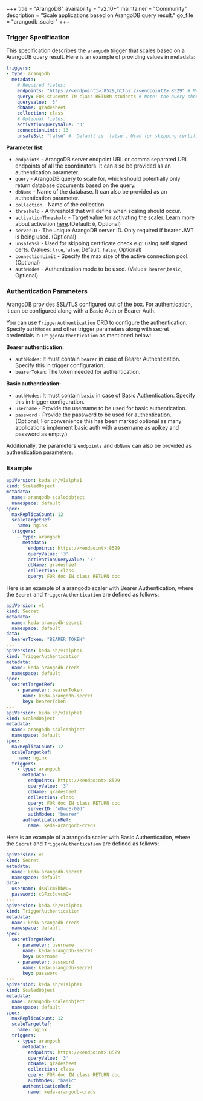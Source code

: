 +++
title = "ArangoDB"
availability = "v2.10+"
maintainer = "Community"
description = "Scale applications based on ArangoDB query result."
go_file = "arangodb_scaler"
+++

### Trigger Specification

This specification describes the `arangodb` trigger that scales based on a ArangoDB query result. Here is an example of providing values in metadata:

```yaml
triggers:
- type: arangodb
  metadata:
    # Required fields:
    endpoints: "https://<endpoint1>:8529,https://<endpoint2>:8529" # Note: add one or more comma separated URL endpoints of all the coordinators
    query: FOR students IN class RETURN students # Note: the query should potentially only return database documents
    queryValue: '3'
    dbName: gradesheet
    collection: class
    # Optional fields:
    activationQueryValue: '3'
    connectionLimit: 13 
    unsafeSsl: "false" #  Default is `false`, Used for skipping certificate check when having self signed certs
```

**Parameter list:**

- `endpoints` - ArangoDB server endpoint URL or comma separated URL endpoints of all the coordinators. It can also be provided as an authentication parameter.
- `query` - ArangoDB query to scale for, which should potentially only return database documents based on the query.
- `dbName` - Name of the database. It can also be provided as an authentication parameter.
- `collection` - Name of the collection.
- `threshold` - A threshold that will define when scaling should occur.
- `activationThreshold` - Target value for activating the scaler. Learn more about activation [here](./../concepts/scaling-deployments.md#activating-and-scaling-thresholds).(Default: `0`, Optional)
- `serverID` - The unique ArangoDB server ID. Only required if bearer JWT is being used. (Optional)
- `unsafeSsl` - Used for skipping certificate check e.g: using self signed certs. (Values: `true`,`false`, Default: `false`, Optional)
- `connectionLimit` - Specify the max size of the active connection pool. (Optional)
- `authModes` - Authentication mode to be used. (Values: `bearer`,`basic`, Optional)

### Authentication Parameters

ArangoDB provides SSL/TLS configured out of the box. For authentication, it can be configured along with a Basic Auth or Bearer Auth.

You can use `TriggerAuthentication` CRD to configure the authentication. Specify `authModes` and other trigger parameters along with secret credentials in `TriggerAuthentication` as mentioned below:

**Bearer authentication:**
- `authModes`: It must contain `bearer` in case of Bearer Authentication. Specify this in trigger configuration.
- `bearerToken`: The token needed for authentication.

**Basic authentication:**
- `authModes`: It must contain `basic` in case of Basic Authentication. Specify this in trigger configuration.
- `username` - Provide the username to be used for basic authentication.
- `password` - Provide the password to be used for authentication. (Optional, For convenience this has been marked optional as many applications implement basic auth with a username as apikey and password as empty.)

Additionally, the parameters `endpoints` and `dbName` can also be provided as authentication parameters.

### Example

```yaml
apiVersion: keda.sh/v1alpha1
kind: ScaledObject
metadata:
  name: arangodb-scaledobject
  namespace: default
spec:
  maxReplicaCount: 12
  scaleTargetRef:
    name: nginx
  triggers:
    - type: arangodb
      metadata:
        endpoints: https://<endpoint>:8529
        queryValue: '3'
        activationQueryValue: '3'
        dbName: gradesheet
        collection: class
        query: FOR doc IN class RETURN doc
```

Here is an example of a arangodb scaler with Bearer Authentication, where the `Secret` and `TriggerAuthentication` are defined as follows:

```yaml
apiVersion: v1
kind: Secret
metadata:
  name: keda-arangodb-secret
  namespace: default
data:
  bearerToken: "BEARER_TOKEN"
---
apiVersion: keda.sh/v1alpha1
kind: TriggerAuthentication
metadata:
  name: keda-arangodb-creds
  namespace: default
spec:
  secretTargetRef:
    - parameter: bearerToken
      name: keda-arangodb-secret
      key: bearerToken
---
apiVersion: keda.sh/v1alpha1
kind: ScaledObject
metadata:
  name: arangodb-scaledobject
  namespace: default
spec:
  maxReplicaCount: 12
  scaleTargetRef:
    name: nginx
  triggers:
    - type: arangodb
      metadata:
        endpoints: https://<endpoint>:8529
        queryValue: '3'
        dbName: gradesheet
        collection: class
        query: FOR doc IN class RETURN doc
        serverID: "uDmcE-0Zd"
        authModes: "bearer"
      authenticationRef:
        name: keda-arangodb-creds
```

Here is an example of a arangodb scaler with Basic Authentication, where the `Secret` and `TriggerAuthentication` are defined as follows:

```yaml
apiVersion: v1
kind: Secret
metadata:
  name: keda-arangodb-secret
  namespace: default
data:
  username: dXNlcm5hbWU=
  password: cGFzc3dvcmQ=
---
apiVersion: keda.sh/v1alpha1
kind: TriggerAuthentication
metadata:
  name: keda-arangodb-creds
  namespace: default
spec:
  secretTargetRef:
    - parameter: username
      name: keda-arangodb-secret
      key: username
    - parameter: password
      name: keda-arangodb-secret
      key: password
---
apiVersion: keda.sh/v1alpha1
kind: ScaledObject
metadata:
  name: arangodb-scaledobject
  namespace: default
spec:
  maxReplicaCount: 12
  scaleTargetRef:
    name: nginx
  triggers:
    - type: arangodb
      metadata:
        endpoints: https://<endpoint>:8529
        queryValue: '3'
        dbName: gradesheet
        collection: class
        query: FOR doc IN class RETURN doc
        authModes: "basic"
      authenticationRef:
        name: keda-arangodb-creds
```
